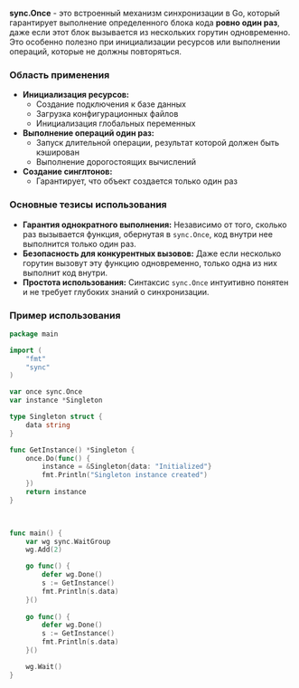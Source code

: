 **sync.Once** - это встроенный механизм синхронизации в Go, который гарантирует выполнение определенного блока кода **ровно один раз**, даже если этот блок вызывается из нескольких горутин одновременно. Это особенно полезно при инициализации ресурсов или выполнении операций, которые не должны повторяться.

### Область применения

- **Инициализация ресурсов:**
    - Создание подключения к базе данных
    - Загрузка конфигурационных файлов
    - Инициализация глобальных переменных
- **Выполнение операций один раз:**
    - Запуск длительной операции, результат которой должен быть кэширован
    - Выполнение дорогостоящих вычислений
- **Создание синглтонов:**
    - Гарантирует, что объект создается только один раз

### Основные тезисы использования

- **Гарантия однократного выполнения:** Независимо от того, сколько раз вызывается функция, обернутая в `sync.Once`, код внутри нее выполнится только один раз.
- **Безопасность для конкурентных вызовов:** Даже если несколько горутин вызовут эту функцию одновременно, только одна из них выполнит код внутри.
- **Простота использования:** Синтаксис `sync.Once` интуитивно понятен и не требует глубоких знаний о синхронизации.

### Пример использования

```go
package main

import (
    "fmt"
    "sync"
)

var once sync.Once
var instance *Singleton

type Singleton struct {
    data string
}

func GetInstance() *Singleton {
    once.Do(func() {
        instance = &Singleton{data: "Initialized"}
        fmt.Println("Singleton instance created")
    })
    return instance
}

  

func main() {
    var wg sync.WaitGroup
    wg.Add(2)

	go func() {
        defer wg.Done()
        s := GetInstance()
        fmt.Println(s.data)
    }()
    
    go func() {
        defer wg.Done()
        s := GetInstance()
        fmt.Println(s.data)
    }()

    wg.Wait()
}
```